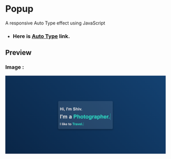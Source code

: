 # Popup
A responsive Auto Type effect using JavaScript

- ### Here is [Auto Type](https://autotypebash.netlify.app/) link.

## Preview
### Image :

<p align="center">
    <img src="./image/image.png" />
</p>
